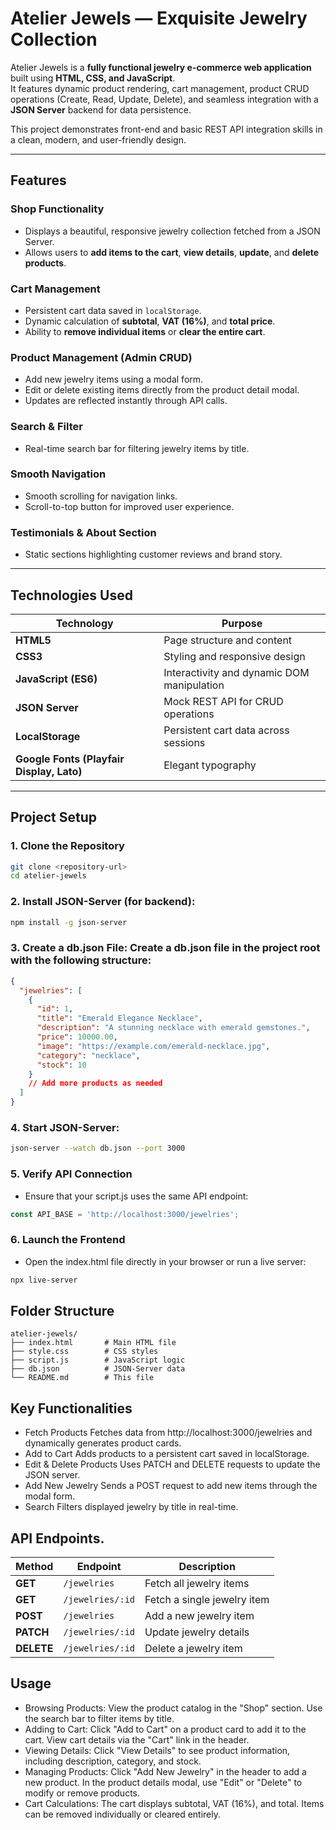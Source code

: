 # Atelier Jewels — Exquisite Jewelry Collection  

Atelier Jewels is a **fully functional jewelry e-commerce web application** built using **HTML, CSS, and JavaScript**.  
It features dynamic product rendering, cart management, product CRUD operations (Create, Read, Update, Delete), and seamless integration with a **JSON Server** backend for data persistence.  

This project demonstrates front-end and basic REST API integration skills in a clean, modern, and user-friendly design.  

---

## Features  

###  Shop Functionality  
- Displays a beautiful, responsive jewelry collection fetched from a JSON Server.  
- Allows users to **add items to the cart**, **view details**, **update**, and **delete products**.  

###  Cart Management  
- Persistent cart data saved in `localStorage`.  
- Dynamic calculation of **subtotal**, **VAT (16%)**, and **total price**.  
- Ability to **remove individual items** or **clear the entire cart**.  

###  Product Management (Admin CRUD)  
- Add new jewelry items using a modal form.  
- Edit or delete existing items directly from the product detail modal.  
- Updates are reflected instantly through API calls.  

###  Search & Filter  
- Real-time search bar for filtering jewelry items by title.  

###  Smooth Navigation  
- Smooth scrolling for navigation links.  
- Scroll-to-top button for improved user experience.  

###  Testimonials & About Section  
- Static sections highlighting customer reviews and brand story.  

---

##  Technologies Used  

| Technology | Purpose |
|-------------|----------|
| **HTML5** | Page structure and content |
| **CSS3** | Styling and responsive design |
| **JavaScript (ES6)** | Interactivity and dynamic DOM manipulation |
| **JSON Server** | Mock REST API for CRUD operations |
| **LocalStorage** | Persistent cart data across sessions |
| **Google Fonts (Playfair Display, Lato)** | Elegant typography |

---

##  Project Setup  

### 1. Clone the Repository  
```bash
git clone <repository-url>
cd atelier-jewels
```

### 2. Install JSON-Server (for backend):
```bash
npm install -g json-server
```

### 3. Create a db.json File: Create a db.json file in the project root with the following structure:
```json
{
  "jewelries": [
    {
      "id": 1,
      "title": "Emerald Elegance Necklace",
      "description": "A stunning necklace with emerald gemstones.",
      "price": 10000.00,
      "image": "https://example.com/emerald-necklace.jpg",
      "category": "necklace",
      "stock": 10
    }
    // Add more products as needed
  ]
}
```

### 4. Start JSON-Server:
```bash
json-server --watch db.json --port 3000
```

### 5. Verify API Connection
- Ensure that your script.js uses the same API endpoint:
```javascript
const API_BASE = 'http://localhost:3000/jewelries';
```

### 6. Launch the Frontend
- Open the index.html file directly in your browser or run a live server:
```bash
npx live-server
```

## Folder Structure
```plain
atelier-jewels/
├── index.html       # Main HTML file
├── style.css        # CSS styles
├── script.js        # JavaScript logic
├── db.json          # JSON-Server data
└── README.md        # This file
```

## Key Functionalities
- Fetch Products
Fetches data from http://localhost:3000/jewelries and dynamically generates product cards.
- Add to Cart
Adds products to a persistent cart saved in localStorage.
- Edit & Delete Products
Uses PATCH and DELETE requests to update the JSON server.
- Add New Jewelry
Sends a POST request to add new items through the modal form.
- Search
Filters displayed jewelry by title in real-time.

## API Endpoints.

| Method     | Endpoint         | Description                 |
| ---------- | ---------------- | --------------------------- |
| **GET**    | `/jewelries`     | Fetch all jewelry items     |
| **GET**    | `/jewelries/:id` | Fetch a single jewelry item |
| **POST**   | `/jewelries`     | Add a new jewelry item      |
| **PATCH**  | `/jewelries/:id` | Update jewelry details      |
| **DELETE** | `/jewelries/:id` | Delete a jewelry item       |

## Usage
- Browsing Products: View the product catalog in the "Shop" section. Use the search bar to filter items by title.
- Adding to Cart: Click "Add to Cart" on a product card to add it to the cart. View cart details via the "Cart" link in the header.
- Viewing Details: Click "View Details" to see product information, including description, category, and stock.
- Managing Products: Click "Add New Jewelry" in the header to add a new product. In the product details modal, use "Edit" or "Delete" to modify or remove products.
- Cart Calculations: The cart displays subtotal, VAT (16%), and total. Items can be removed individually or cleared entirely.




